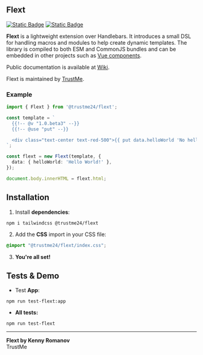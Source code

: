 ## Flext

[![Static Badge](https://img.shields.io/badge/GitHub-Star%20%281%29-yellow?logo=github)](https://github.com/TrustMe-kz/flext)
[![Static Badge](https://img.shields.io/badge/NPM-Download%20%28393%29-blue)](https://www.npmjs.com/package/@trustme24/flext)

**Flext** is a lightweight extension over Handlebars. It introduces a small DSL for handling macros and modules to help create dynamic templates. The library is compiled to both ESM and CommonJS bundles and can be embedded in other projects such as [Vue components](https://www.npmjs.com/package/vue-flext).

Public documentation is available at [Wiki](https://trustmekz.atlassian.net/wiki/external/MTUwYzM5NjUzNDE4NDViMGJlMTliOWEzNzM1Y2RiZWE).

Flext is maintained by [TrustMe](https://trustme24.com/).

### Example
```ts
import { Flext } from '@trustme24/flext';

const template = `
  {{!-- @v "1.0.beta3" --}}
  {{!-- @use "put" --}}

  <div class="text-center text-red-500">{{ put data.helloWorld 'No hello world...' }}</div>
`;

const flext = new Flext(template, {
  data: { helloWorld: 'Hello World!' },
});

document.body.innerHTML = flext.html;
```

## Installation

1. Install **dependencies**:

```shell
npm i tailwindcss @trustme24/flext
```

2. Add the **CSS** import in your CSS file:

```css
@import "@trustme24/flext/index.css";
```

3. **You're all set!**

## Tests & Demo

- Test **App**:

```shell
npm run test-flext:app
```

- **All tests:**

```shell
npm run test-flext
```

---
**Flext by Kenny Romanov**  
TrustMe
